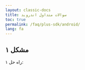 ```yaml
---
layout: classic-docs
title: سوالات متداول اندروید
toc: true
permalink: /faq/plus-sdk/android/
lang: fa
---
```


## مشکل ۱

راه حل ۱: 
